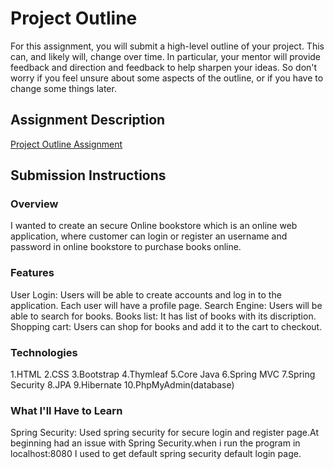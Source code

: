 # Project Outline
For this assignment, you will submit a high-level outline of your project. This can, and likely will, change over time. In particular, your mentor will provide feedback and direction and feedback to help sharpen your ideas. So don't worry if you feel unsure about some aspects of the outline, or if you have to change some things later.

## Assignment Description
[Project Outline Assignment](https://education.launchcode.org/liftoff/assignments/project-outline/)

## Submission Instructions

### Overview
I wanted to create an secure Online bookstore which is an online web application, where customer can login or register an username and password in online bookstore to purchase books online. 

### Features
User Login: Users will be able to create accounts and log in to the application. Each user will have a profile page.
Search Engine: Users will be able to search for books.
Books list: It has list of books with its discription.
Shopping cart: Users can shop for books and add it to the cart to checkout.

### Technologies
1.HTML
2.CSS
3.Bootstrap
4.Thymleaf
5.Core Java
6.Spring MVC
7.Spring Security
8.JPA
9.Hibernate
10.PhpMyAdmin(database)

### What I'll Have to Learn
Spring Security: Used spring security for secure login and register page.At beginning had an issue with Spring Security.when i run the program in localhost:8080 I used to get default spring security default login page.
